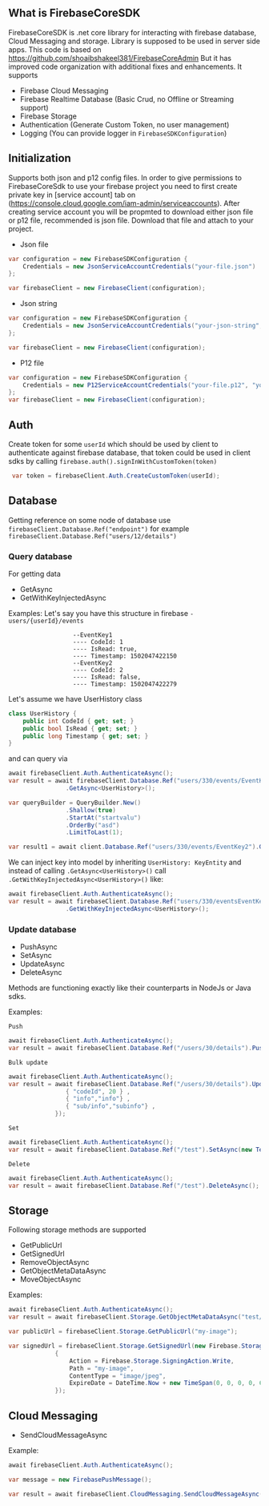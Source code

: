 ## What is FirebaseCoreSDK

FirebaseCoreSDK is .net core library for interacting with firebase database, Cloud Messaging and storage. Library is supposed to be used in server side apps. This code is based on https://github.com/shoaibshakeel381/FirebaseCoreAdmin 
But it has improved code organization with additional fixes and enhancements. It supports
- Firebase Cloud Messaging
- Firebase Realtime Database (Basic Crud, no Offline or Streaming support)
- Firebase Storage
- Authentication (Generate Custom Token, no user management)
- Logging (You can provide logger in `FirebaseSDKConfiguration`)

## Initialization

Supports both json and p12 config files.
In order to give permissions to FirebaseCoreSdk to use your firebase project you need to first create private key in [service account] tab on (https://console.cloud.google.com/iam-admin/serviceaccounts). After creating service account you will be propmted to download either json file or p12 file, recommended is json file. Download that file and attach to your project.

* Json file
``` C#
var configuration = new FirebaseSDKConfiguration {
    Credentials = new JsonServiceAccountCredentials("your-file.json")
};

var firebaseClient = new FirebaseClient(configuration);
```

* Json string
``` C#
var configuration = new FirebaseSDKConfiguration {
    Credentials = new JsonServiceAccountCredentials("your-json-string", false)
};

var firebaseClient = new FirebaseClient(configuration);
```

* P12 file
``` C#
var configuration = new FirebaseSDKConfiguration {
    Credentials = new P12ServiceAccountCredentials("your-file.p12", "your-secret", "your-service-account", "your-database")
};
var firebaseClient = new FirebaseClient(configuration);
```

## Auth
Create token for some `userId` which should be used by client to authenticate against firebase database, that token could be used in client sdks by calling `firebase.auth().signInWithCustomToken(token)`

```C#
 var token = firebaseClient.Auth.CreateCustomToken(userId);
```

## Database
Getting reference on some node of database use `firebaseClient.Database.Ref("endpoint")` for example `firebaseClient.Database.Ref("users/12/details")`

### Query database
For getting data
* GetAsync
* GetWithKeyInjectedAsync

Examples:
Let's say you have this structure in firebase 
`-users/{userId}/events`

                      --EventKey1
                      ---- CodeId: 1
                      ---- IsRead: true,
                      ---- Timestamp: 1502047422150
                      --EventKey2
                      ---- CodeId: 2
                      ---- IsRead: false,
                      ---- Timestamp: 1502047422279

Let's assume we have UserHistory class
```C#
class UserHistory {
    public int CodeId { get; set; }
    public bool IsRead { get; set; }
    public long Timestamp { get; set; }
}
```

and can query via

```C#
await firebaseClient.Auth.AuthenticateAsync();
var result = await firebaseClient.Database.Ref("users/330/events/EventKey2")
                .GetAsync<UserHistory>();

var queryBuilder = QueryBuilder.New()
                .Shallow(true)
                .StartAt("startvalu")
                .OrderBy("asd")
                .LimitToLast(1);

var result1 = await client.Database.Ref("users/330/events/EventKey2").GetAsync<T>(queryBuilder);

```
We can inject key into model by inheriting `UserHistory: KeyEntity`
and instead of calling `.GetAsync<UserHistory>()` call `.GetWithKeyInjectedAsync<UserHistory>()`
like:

```C#
await firebaseClient.Auth.AuthenticateAsync();
var result = await firebaseClient.Database.Ref("users/330/eventsEventKey2")
                .GetWithKeyInjectedAsync<UserHistory>();
```


### Update database

* PushAsync
* SetAsync
* UpdateAsync
* DeleteAsync

Methods are functioning exactly like their counterparts in NodeJs or Java sdks. 

Examples:

`Push`
```C#
await firebaseClient.Auth.AuthenticateAsync();
var result = await firebaseClient.Database.Ref("/users/30/details").PushAsync(new Detail())

```

`Bulk update`
```C#
await firebaseClient.Auth.AuthenticateAsync();
var result = await firebaseClient.Database.Ref("/users/30/details").UpdateAsync(new Dictionary<string, object>() {
                { "codeId", 20 } ,
                { "info","info"} ,
                { "sub/info","subinfo"} ,
             });
```

`Set`

```C#
await firebaseClient.Auth.AuthenticateAsync();
var result = await firebaseClient.Database.Ref("/test").SetAsync(new Test1());
```

`Delete`

```C#
await firebaseClient.Auth.AuthenticateAsync();
var result = await firebaseClient.Database.Ref("/test").DeleteAsync();
```


## Storage
Following storage methods are supported

* GetPublicUrl
* GetSignedUrl
* RemoveObjectAsync
* GetObjectMetaDataAsync
* MoveObjectAsync

Examples:

```C#
await firebaseClient.Auth.AuthenticateAsync();
var result = await firebaseClient.Storage.GetObjectMetaDataAsync("test/my-image");

var publicUrl = firebaseClient.Storage.GetPublicUrl("my-image");

var signedUrl = firebaseClient.Storage.GetSignedUrl(new Firebase.Storage.SigningOption()
             {
                 Action = Firebase.Storage.SigningAction.Write,
                 Path = "my-image",
                 ContentType = "image/jpeg",
                 ExpireDate = DateTime.Now + new TimeSpan(0, 0, 0, 0, 60000000)
             });
```

## Cloud Messaging

* SendCloudMessageAsync

Example:

```C#
await firebaseClient.Auth.AuthenticateAsync();

var message = new FirebasePushMessage();

var result = await firebaseClient.CloudMessaging.SendCloudMessageAsync(message);
```





